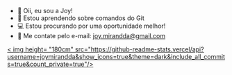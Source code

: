 - 💜 Oii, eu sou a Joy!
- 🌱 Estou aprendendo sobre comandos do Git
- 💻 Estou procurando por uma oportunidade melhor!
- 📲 Me contate pelo e-mail: joy.mirandda@gmail.com
 
<div>
 <a href="https://beacons.ai/joymirandda">
 < img height= "180cm" src="https://github-readme-stats.vercel/api?username=joymirandda&show_icons=true&theme=dark&include_all_commits=true&count_private=true"/>
</div>
